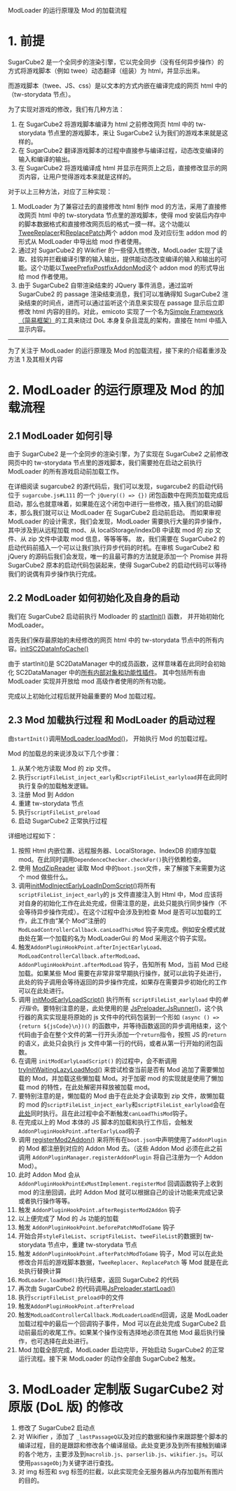 ﻿ModLoader 的运行原理及 Mod 的加载流程

# 1. 前提

SugarCube2 是一个全同步的渲染引擎，它以完全同步（没有任何异步操作）的方式将游戏脚本（例如 twee）动态翻译（组装）为 html，并显示出来。

而游戏脚本（twee、JS、css）是以文本的方式内嵌在编译完成的网页 html 中的（tw-storydata 节点）。

为了实现对游戏的修改，我们有几种方法：

1. 在 SugarCube2 将游戏脚本编译为 html 之前修改网页 html 中的 tw-storydata 节点里的游戏脚本，来让 SugarCube2 认为我们的游戏本来就是这样的。
2. 在 SugarCube2 翻译游戏脚本的过程中直接参与编译过程，动态改变编译的输入和编译的输出。
3. 在 SugarCube2 将游戏编译成 html 并显示在网页上之后，直接修改显示的网页内容，让用户觉得游戏本来就是这样的。

对于以上三种方法，对应了三种实现：

1. ModLoader 为了兼容过去的直接修改 html 制作 mod 的方法，采用了直接修改网页 html 中的 tw-storydata 节点里的游戏脚本，使得 mod 安装后内存中的脚本数据格式和直接修改网页后的格式一摸一样。这个功能以[TweeReplacer]()和[ReplacePatch]()两个 addon mod 及对应衍生 addon mod 的形式从 ModLoader 中导出给 mod 作者使用。
2. 通过对 SugarCube2 的 Wikifier 的一些侵入性修改，ModLoader 实现了读取、挂钩并拦截编译引擎的输入输出，提供能动态改变编译的输入和输出的可能。这个功能以[TweePrefixPostfixAddonMod]()这个 addon mod 的形式导出给 mod 作者使用。
3. 由于 SugarCube2 自带渲染结束的 JQuery 事件消息，通过监听 SugarCube2 的 passage 渲染结束消息，我们可以准确得知 SugarCube2 渲染结束的时间点，进而可以通过监听这个消息来实现在 passage 显示后立即修改 html 内容的目的。对此，emicoto 实现了一个名为[Simple Framework（简易框架）](https://github.com/emicoto/DOLMods)的工具来绕过 DoL 本身复杂且混乱的架构，直接在 html 中插入显示内容。

---

为了关注于 ModLoader 的运行原理及 Mod 的加载流程，接下来的介绍着重涉及方法 1 及其相关内容

# 2. ModLoader 的运行原理及 Mod 的加载流程

## 2.1 ModLoader 如何引导

由于 SugarCube2 是一个全同步的渲染引擎，为了实现在 SugarCube2 之前修改网页中的 tw-storydata 节点里的游戏脚本，我们需要抢在启动之前执行 ModLoader 的所有游戏启动前加载工作。

在详细阅读 sugarcube2 的源代码后，我们可以发现，sugarcube2 的启动代码位于 `sugarcube.js#L111` 的一个 `jQuery(() => {})` 闭包函数中在网页加载完成后启动，那么也就意味着，如果能在这个闭包中进行一些修改，插入我们的启动脚本，那么我们就可以让 ModLoader 在 SugarCube2 启动前启动。
而如果审视 ModLoader 的设计需求，我们会发现，ModLoader 需要执行大量的异步操作，其中涉及到从远程加载 mod、从 localStorage/indexDB 中读取 mod 的 zip 文件、从 zip 文件中读取 mod 信息，等等等等。
故，我们需要在 SugarCube2 的启动代码前插入一个可以让我们执行异步代码的时机。在审核 SugarCube2 和 jQuery 的源码后我们会发现，唯一的且最可靠的方法就是添加一个 Promise 并将 SugarCube2 原本的启动代码包装起来，使得 SugarCube2 的启动代码可以等待我们的说偶有异步操作执行完成。

## 2.2 ModLoader 如何初始化及自身的启动

我们在 SugarCube2 启动前执行 Modloader 的 [startInit()](https://github.com/Lyoko-Jeremie/sugarcube-2-ModLoader/blob/ac0bb6c59abd93a2a784f2a574f031861bcf269f/src/BeforeSC2/SC2DataManager.ts#L247) 函数，
并开始初始化 ModLoader。

首先我们保存最原始的未经修改的网页 html 中的 tw-storydata 节点中的所有内容。[initSC2DataInfoCache()](https://github.com/Lyoko-Jeremie/sugarcube-2-ModLoader/blob/ac0bb6c59abd93a2a784f2a574f031861bcf269f/src/BeforeSC2/SC2DataManager.ts#L259)

由于 startInit()是 SC2DataManager 中的成员函数，这样意味着在此同时会初始化 SC2DataManager 中的[所有内部对象和功能性插件](https://github.com/Lyoko-Jeremie/sugarcube-2-ModLoader/blob/ac0bb6c59abd93a2a784f2a574f031861bcf269f/src/BeforeSC2/SC2DataManager.ts#L25)。
其中包括所有由 ModLoader 实现并开放给 mod 高级作者使用的所有功能。

完成以上初始化过程后就开始最重要的 Mod 加载过程。

## 2.3 Mod 加载执行过程 和 ModLoader 的启动过程

由`startInit()`调用[ModLoader.loadMod()](https://github.com/Lyoko-Jeremie/sugarcube-2-ModLoader/blob/ac0bb6c59abd93a2a784f2a574f031861bcf269f/src/BeforeSC2/ModLoader.ts#L307)，
开始执行 Mod 的加载过程。

Mod 的加载总的来说涉及以下几个步骤：

1. 从某个地方读取 Mod 的 zip 文件。
2. 执行`scriptFileList_inject_early`和`scriptFileList_earlyload`并在此同时执行复杂的加载触发逻辑。
3. 注册 Mod 到 Addon
4. 重建 tw-storydata 节点
5. 执行`scriptFileList_preload`
6. 启动 SugarCube2 正常执行过程

详细地过程如下：

1. 按照 Html 内嵌位置、远程服务器、LocalStorage、IndexDB 的顺序加载 mod。在此同时调用`DependenceChecker.checkFor()`执行依赖检查。
2. 使用 [ModZipReader](https://github.com/Lyoko-Jeremie/sugarcube-2-ModLoader/blob/ac0bb6c59abd93a2a784f2a574f031861bcf269f/src/BeforeSC2/ModZipReader.ts#L50) 读取 Mod 中的`boot.json`文件，来了解接下来需要为这个 mod 做些什么。
3. 调用[initModInjectEarlyLoadInDomScript()](https://github.com/Lyoko-Jeremie/sugarcube-2-ModLoader/blob/ac0bb6c59abd93a2a784f2a574f031861bcf269f/src/BeforeSC2/ModLoader.ts#L465)将所有`scriptFileList_inject_early`的 js 文件直接注入到 Html 中，Mod 应该将对自身的初始化工作在此处完成，但需注意的是，此处只能执行同步操作（不会等待异步操作完成）。在这个过程中会涉及到检查 Mod 是否可以加载的工作，此工作由“某个 Mod”注册的 `ModLoadControllerCallback.canLoadThisMod` 钩子来完成。例如安全模式就由处在第一个加载的名为 ModLoaderGui 的 Mod 采用这个钩子实现。
4. 触发`AddonPluginHookPoint.afterInjectEarlyLoad`、`ModLoadControllerCallback.afterModLoad`、`AddonPluginHookPoint.afterModLoad` 钩子，告知所有 Mod，当前 Mod 已经加载。如果某些 Mod 需要在非常非常早期执行操作，就可以此钩子处进行，此处的钩子调用会等待返回的异步操作完成，如果存在需要异步初始化的工作可以在此处进行。
5. 调用 [initModEarlyLoadScript()](https://github.com/Lyoko-Jeremie/sugarcube-2-ModLoader/blob/ac0bb6c59abd93a2a784f2a574f031861bcf269f/src/BeforeSC2/ModLoader.ts#L517) 执行所有 `scriptFileList_earlyload` 中的*单行指令*。要特别注意的是，此处使用的是 [JsPreloader.JsRunner()](https://github.com/Lyoko-Jeremie/sugarcube-2-ModLoader/blob/ac0bb6c59abd93a2a784f2a574f031861bcf269f/src/BeforeSC2/JsPreloader.ts#L117)，这个执行器的真实实现是将原始的 js 文件中的代码包装到一个形如 `(async () => {return ${jsCode}\n})()` 的函数中，并等待函数返回的异步调用结束，这个代码由于会在整个文件的第一行开头添加一个`return`指令，按照 JS 的`return`的语义，此处只会执行 js 文件中第一行的代码，或者从第一行开始的闭包函数。
6. 在调用 `initModEarlyLoadScript()` 的过程中，会不断调用 [tryInitWaitingLazyLoadMod()]() 来尝试检查当前是否有 Mod 追加了需要懒加载的 Mod，并加载这些懒加载 Mod。对于加密 mod 的实现就是使用了懒加载 mod 的特性，在此处解密并释放被加载 mod。
7. 要特别注意的是，懒加载的 Mod 由于在此处才会读取到 zip 文件，故懒加载的 mod 的`scriptFileList_inject_early`和`scriptFileList_earlyload`会在[此处](https://github.com/Lyoko-Jeremie/sugarcube-2-ModLoader/blob/ac0bb6c59abd93a2a784f2a574f031861bcf269f/src/BeforeSC2/ModLoader.ts#L745)同时执行。且在此过程中会不断触发`canLoadThisMod`钩子。
8. 在完成以上的 Mod 本体的 JS 脚本的加载和执行工作后，会触发`AddonPluginHookPoint.afterEarlyLoad`钩子
9. 调用 [registerMod2Addon()](https://github.com/Lyoko-Jeremie/sugarcube-2-ModLoader/blob/ac0bb6c59abd93a2a784f2a574f031861bcf269f/src/BeforeSC2/ModLoader.ts#L384) 来将所有在`boot.json`中声明使用了`addonPlugin` 的 Mod 都注册到对应的 Addon Mod 去。（这些 Addon Mod 必须在此之前调用 `AddonPluginManager.registerAddonPlugin` 将自己注册为一个 Addon Mod）。
10. 此时 Addon Mod 会从 `AddonPluginHookPointExMustImplement.registerMod` 回调函数钩子上收到 mod 的注册回调，此时 Addon Mod 就可以根据自己的设计功能来完成记录或者执行操作等等。
11. 触发 `AddonPluginHookPoint.afterRegisterMod2Addon` 钩子
12. 以上便完成了 Mod 的 Js 功能的加载
13. 触发 `AddonPluginHookPoint.beforePatchModToGame` 钩子
14. 开始合并`styleFileList`、`scriptFileList`、`tweeFileList`的数据到 tw-storydata 节点中，重建 tw-storydata 节点
15. 触发 `AddonPluginHookPoint.afterPatchModToGame` 钩子，Mod 可以在此处修改合并后的游戏脚本数据，`TweeReplacer`、`ReplacePatch` 等 Mod 就是在此处执行替换计算
16. `ModLoader.loadMod()`执行结束，返回 SugarCube2 的代码
17. 再次由 SugarCube2 的代码调用[JsPreloader.startLoad()](https://github.com/Lyoko-Jeremie/sugarcube-2-ModLoader/blob/ac0bb6c59abd93a2a784f2a574f031861bcf269f/src/BeforeSC2/JsPreloader.ts#L51)
18. 执行`scriptFileList_preload`中的文件
19. 触发`AddonPluginHookPoint.afterPreload`
20. 触发`ModLoadControllerCallback.ModLoaderLoadEnd`回调，这是 ModLoader 加载过程中的最后一个回调钩子事件，Mod 可以在此处完成 SugarCube2 启动前最后的收尾工作。如果某个操作没有选择地必须在其他 Mod 最后执行操作，也可选择在此处进行。
21. Mod 加载全部完成，ModLoader 启动完毕，开始启动 SugarCube2 的正常运行流程。接下来 ModLoader 的动作全部由 SugarCube2 触发。

# 3. ModLoader 定制版 SugarCube2 对原版 (DoL 版) 的修改

1. 修改了 SugarCube2 启动点
2. 对 Wikifier ，添加了 `_lastPassageQ`以及对应的数据和操作来跟踪整个脚本的编译过程，目的是跟踪和修改各个编译层级。此处变更涉及到所有接触到编译的各个地方，主要涉及到`macrolib.js`、`parserlib.js`、`wikifier.js`。可以使用`passageObj`为关键字进行查找。
3. 对 img 标签和 svg 标签的拦截，以此实现完全无服务器从内存加载所有图片的目的。
